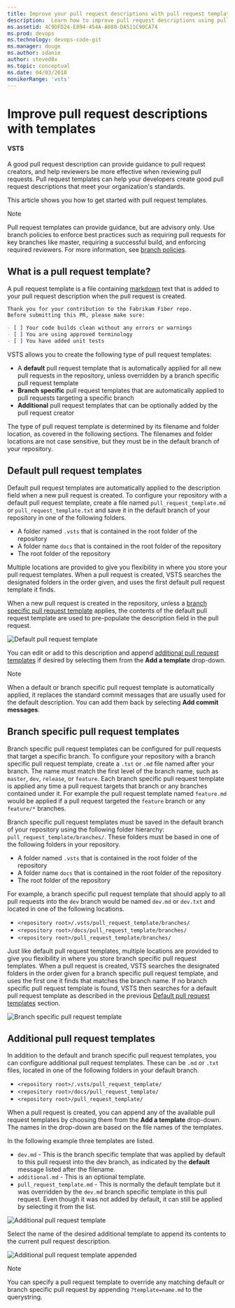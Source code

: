 ```yaml
---
title: Improve your pull request descriptions with pull request templates | VSTS & TFS
description:  Learn how to improve pull request descriptions using pull request templates
ms.assetid: 4C9DFD24-E894-454A-A080-DA511C90CA74
ms.prod: devops
ms.technology: devops-code-git 
ms.manager: douge
ms.author: sdanie
author: steved0x
ms.topic: conceptual
ms.date: 04/03/2018
monikerRange: 'vsts'
---
```


# Improve pull request descriptions with templates

#### VSTS 

A good pull request description can provide guidance to pull request creators, and help reviewers be more effective when reviewing pull requests. Pull request templates can help your developers create good pull request descriptions that meet your organization's standards.

This article shows you how to get started with pull request templates.

>[!NOTE]
>Pull request templates can provide guidance, but are advisory only. Use branch policies to enforce best practices such as requiring pull requests for key branches like master, requiring a successful build, and enforcing required reviewers. For more information, see [branch policies](branch-policies-overview.md).

## What is a pull request template?

A pull request template is a file containing [markdown](../../project/wiki/markdown-guidance.md) text that is added to your pull request description when the pull request is created. 

```markdown
Thank you for your contribution to the Fabrikam Fiber repo. 
Before submitting this PR, please make sure:

- [ ] Your code builds clean without any errors or warnings
- [ ] You are using approved terminology
- [ ] You have added unit tests
```

VSTS allows you to create the following type of pull request templates:

- A **default** pull request template that is automatically applied for all new pull requests in the repository, unless overridden by a branch specific pull request template
- **Branch specific** pull request templates that are automatically applied to pull requests targeting a specific branch
- **Additional** pull request templates that can be optionally added by the pull request creator

The type of pull request template is determined by its filename and folder location, as covered in the following sections. The filenames and folder locations are not case sensitive, but they must be in the default branch of your repository.

## Default pull request templates

Default pull request templates are automatically applied to the description field when a new pull request is created. To configure your repository with a default pull request template, create a file named `pull_request_template.md` or `pull_request_template.txt` and save it in the default branch of your repository in one of the following folders.

- A folder named `.vsts` that is contained in the root folder of the repository
- A folder name `docs` that is contained in the root folder of the repository
- The root folder of the repository

Multiple locations are provided to give you flexibility in where you store your pull request templates. When a pull request is created, VSTS searches the designated folders in the order given, and uses the first default pull request template it finds.

When a new pull request is created in the repository, unless a [branch specific pull request template](#branch-specific-pull-request-templates) applies, the contents of the default pull request template are used to pre-populate the description field in the pull request.

![Default pull request template](_img/pull-request-templates/default-pull-request-template.png)

You can edit or add to this description and append [additional pull request templates](#additional-pull-request-templates) if desired by selecting them from the **Add a template** drop-down.

>[!NOTE]
>When a default or branch specific pull request template is automatically applied, it replaces the standard commit messages that are usually used for the default description. You can add them back by selecting **Add commit messages**.

## Branch specific pull request templates

Branch specific pull request templates can be configured for pull requests that target a specific branch. To configure your repository with a branch specific pull request template, create a `.txt` or `.md` file named after your branch. The name must match the first level of the branch name, such as `master`, `dev`, `release`, or `feature`. Each branch specific pull request template is applied any time a pull request targets that branch or any branches contained under it. For example the pull request template named `feature.md` would be applied if a pull request targeted the `feature` branch or any `feature/*` branches.

Branch specific pull request templates must be saved in the default branch of your repository using the following folder hierarchy: `pull_request_template/branches/`. These folders must be based in one of the following folders in your repository.

- A folder named `.vsts` that is contained in the root folder of the repository
- A folder name `docs` that is contained in the root folder of the repository
- The root folder of the repository

For example, a branch specific pull request template that should apply to all pull requests into the `dev` branch would be named `dev.md` or `dev.txt` and located in one of the following locations.

- `<repository root>/.vsts/pull_request_template/branches/`
- `<repository root>/docs/pull_request_template/branches/`
- `<repository root>/pull_request_template/branches/`

Just like default pull request templates, multiple locations are provided to give you flexibility in where you store branch specific pull request templates. When a pull request is created, VSTS searches the designated folders in the order given for a branch specific pull request template, and uses the first one it finds that matches the branch name. If no branch specific pull request template is found, VSTS then searches for a default pull request template as described in the previous [Default pull request templates](#default-pull-request-templates) section.

![Branch specific pull request template](_img/pull-request-templates/branch-specific-pull-request-template.png)

## Additional pull request templates

In addition to the default and branch specific pull request templates, you can configure additional pull request templates. These can be `.md` or `.txt` files, located in one of the following folders in your default branch.

- `<repository root>/.vsts/pull_request_template/`
- `<repository root>/docs/pull_request_template/`
- `<repository root>/pull_request_template/`

When a pull request is created, you can append any of the available pull request templates by choosing them from the **Add a template** drop-down. The names in the drop-down are based on the file names of the templates.

In the following example three templates are listed.

- `dev.md` - This is the branch specific template that was applied by default to this pull request into the dev branch, as indicated by the **default** message listed after the filename.
- `additional.md` - This is an optional template.
- `pull_request_template.md` - This is normally the default template but it was overridden by the `dev.md` branch specific template in this pull request. Even though it was not added by default, it can still be applied by selecting it from the list.

![Additional pull request template](_img/pull-request-templates/additional-pull-request-template.png)

Select the name of the desired additional template to append its contents to the current pull request description.

![Additional pull request template appended](_img/pull-request-templates/additional-pull-request-template-appended.png)

>[!NOTE]
>You can specify a pull request template to override any matching default or branch specific pull request by appending `?template=name.md` to the querystring.